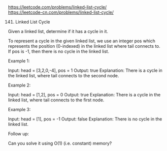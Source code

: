 https://leetcode.com/problems/linked-list-cycle/  
https://leetcode-cn.com/problems/linked-list-cycle/

141. Linked List Cycle

Given a linked list, determine if it has a cycle in it.

To represent a cycle in the given linked list, we use an integer pos which represents the position (0-indexed) in the linked list where tail connects to. If pos is -1, then there is no cycle in the linked list.


Example 1:

  Input: head = [3,2,0,-4], pos = 1
  Output: true
  Explanation: There is a cycle in the linked list, where tail connects to the second node.


Example 2:

  Input: head = [1,2], pos = 0
  Output: true
  Explanation: There is a cycle in the linked list, where tail connects to the first node.

Example 3:

  Input: head = [1], pos = -1
  Output: false
  Explanation: There is no cycle in the linked list.

Follow up:

Can you solve it using O(1) (i.e. constant) memory?